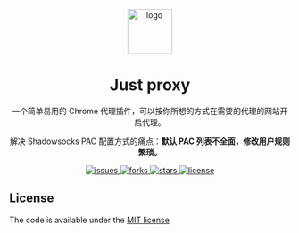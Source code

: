 <div align=center>
  <img src="https://raw.githubusercontent.com/0jinxing/just-proxy/master/public/emoticon.png" width="80" alt="logo" />
  <h1>Just proxy</h1>
  <p>一个简单易用的 Chrome 代理插件，可以按你所想的方式在需要的代理的网站开启代理。</p>
  <p>解决 Shadowsocks PAC 配置方式的痛点：<b>默认 PAC 列表不全面，修改用户规则繁琐。</b></p>

  <a href="https://github.com/0jinxing/just-proxy/issues">
    <img src="https://img.shields.io/github/issues/0jinxing/just-proxy.svg" alt="issues" />
  </a>
  <a href="https://github.com/0jinxing/just-proxy/network">
    <img src="https://img.shields.io/github/forks/0jinxing/just-proxy.svg" alt="forks" />
  </a>
  <a href="https://github.com/0jinxing/just-proxy/stargazers">
    <img src="https://img.shields.io/github/stars/0jinxing/just-proxy.svg" alt="stars" />
  </a>
  <a href="https://github.com/0jinxing/just-proxy">
    <img src="https://img.shields.io/github/license/0jinxing/just-proxy.svg" alt="license" />
  </a>
</div>

## License

The code is available under the [MIT license](https://github.com/0jinxing/just-proxy/blob/master/LICENSE)
